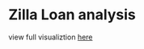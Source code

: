 # Zilla Loan analysis
 
view full visualiztion [here](https://app.powerbi.com/view?r=eyJrIjoiYzM1YjAyYTQtZmI5Yi00NDc1LWI5MGUtZTkxOWVhNDMzODNhIiwidCI6Ijc4MTUxMWVhLWYzMjQtNGZmNS05MTBjLWQ2Yzk4YTlmN2JhZCJ9)
